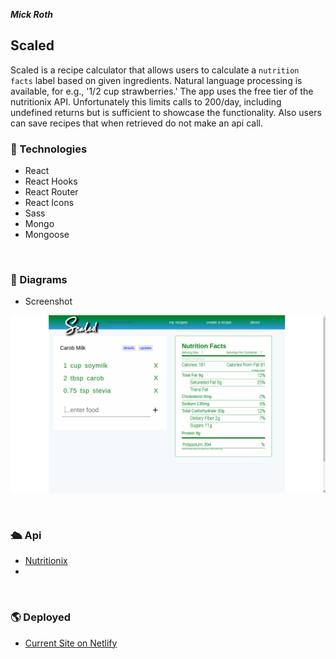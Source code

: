 

***Mick Roth***


## Scaled

   Scaled is a recipe calculator that allows users to calculate a ```nutrition facts``` label based on given ingredients. Natural language processing is available, for e.g., '1/2 cup strawberries.' The app uses the free tier of the nutritionix API. Unfortunately this limits calls to 200/day, including undefined returns but is sufficient to showcase the functionality. Also users can save recipes that when retrieved do not make an api call. 
 


### &#127883; Technologies	
- React
- React Hooks
- React Router
- React Icons
- Sass
- Mongo
- Mongoose

<br>

### &#127755; Diagrams

   - Screenshot

![](scaled.png)


<br>

### &#128755; Api
- [Nutritionix](https://developer.nutritionix.com/)
- 


<br>

### &#127758; Deployed
- [Current Site on Netlify](https://scaled-nutrition-facts.netlify.app/)


<br><br>


